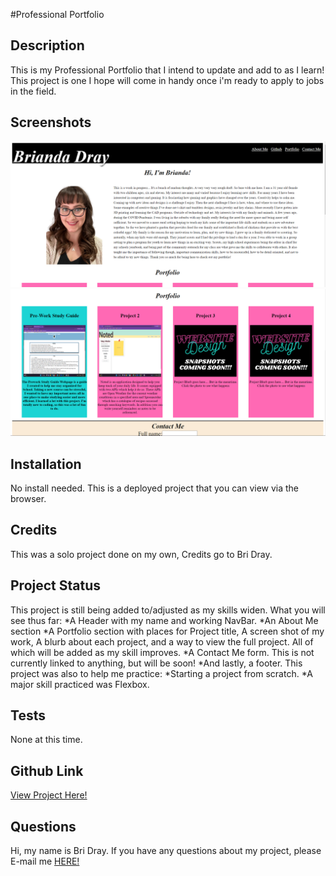 #Professional Portfolio

## Description
This is my Professional Portfolio that I intend to update and add to as I learn! This project is one I hope will come in handy once i'm ready to apply to jobs in the field.

## Screenshots
![Screenshot1](./assets/PortfolioScreenshots/Screenshot%20(93).png)
![Screenshot1](./assets/PortfolioScreenshots/Screenshot%20(94).png)

## Installation
No install needed. This is a deployed project that you can view via the browser.

## Credits
This was a solo project done on my own, Credits go to Bri Dray.

## Project Status
This project is still being added to/adjusted as my skills widen. 
What you will see thus far:
*A Header with my name and working NavBar.
*An About Me section
*A Portfolio section with places for Project title, A screen shot of my work, A blurb about each project, and a way to view the full project. All of which will be added as my skill improves.
*A Contact Me form. This is not currently linked to anything, but will be soon!
*And lastly, a footer.
This project was also to help me practice:
*Starting a project from scratch.
*A major skill practiced was Flexbox.

## Tests
None at this time.

## Github Link
[View Project Here!](https://bridray.github.io/ProfessionalPortfolio/)

## Questions
Hi, my name is Bri Dray. If you have any questions about my project, please E-mail me [HERE!](mailto:stanggurl02@gmail.com)

